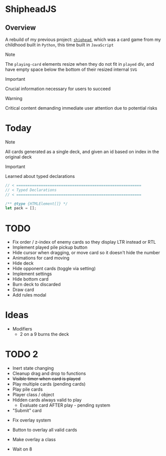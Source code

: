 # ShipheadJS

## Overview
A rebuild of my previous project: [`shiphead`](https://github.com/scarletti-ben/shiphead), which was a card game from my childhood built in `Python`, this time built in `JavaScript`


> [!NOTE]  
> The `playing-card` elements resize when they do not fit in `played` div, and have empty space below the bottom of their resized internal `SVG`

> [!IMPORTANT]  
> Crucial information necessary for users to succeed

> [!WARNING]  
> Critical content demanding immediate user attention due to potential risks


# Today
> [!NOTE]  
> All cards generated as a single deck, and given an id based on index in the original deck

> [!IMPORTANT]  
> Learned about typed declarations
```javascript
// < ========================================================
// < Typed Declarations
// < ========================================================

/** @type {HTMLElement[]} */
let pack = [];
```

# TODO
- Fix order / z-index of enemy cards so they display LTR instead or RTL
- Implement played pile pickup button
- Hide cursor when dragging, or move card so it doesn't hide the number
- Animations for card moving
- Hide deck
- Hide opponent cards (toggle via setting)
- Implement settings
- Hide bottom card
- Burn deck to discarded
- Draw card
- Add rules modal

# Ideas
- Modifiers
    - 2 on a 9 burns the deck

# TODO 2
- Inert state changing
- Cleanup drag and drop to functions
- ~~Visible timer when card is played~~
- Play multiple cards (pending cards)
- Play pile cards
- Player class / object
- Hidden cards always valid to play
    - Evaluate card AFTER play - pending system
- "Submit" card
<!-- ! PENDING CARDS -->

- Fix overlay system
- Button to overlay all valid cards
- Make overlay a class

- Wait on 8